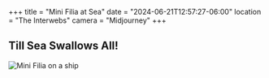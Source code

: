+++
title = "Mini Filia at Sea"
date = "2024-06-21T12:57:27-06:00"
location = "The Interwebs"
camera = "Midjourney"
+++

## Till Sea Swallows All!

![Mini Filia on a ship](https://live.staticflickr.com/65535/53807241885_c30cc2b0ca_b.jpg)